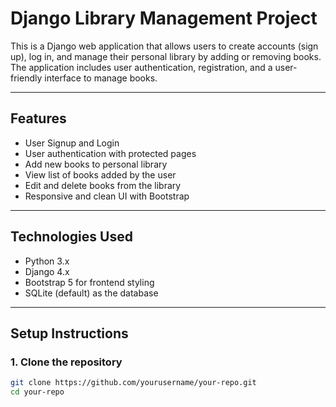 # Django Library Management Project

This is a Django web application that allows users to create accounts (sign up), log in, and manage their personal library by adding or removing books. The application includes user authentication, registration, and a user-friendly interface to manage books.

---

## Features

- User Signup and Login
- User authentication with protected pages
- Add new books to personal library
- View list of books added by the user
- Edit and delete books from the library
- Responsive and clean UI with Bootstrap

---

## Technologies Used

- Python 3.x
- Django 4.x
- Bootstrap 5 for frontend styling
- SQLite (default) as the database

---

## Setup Instructions

### 1. Clone the repository

```bash
git clone https://github.com/yourusername/your-repo.git
cd your-repo
